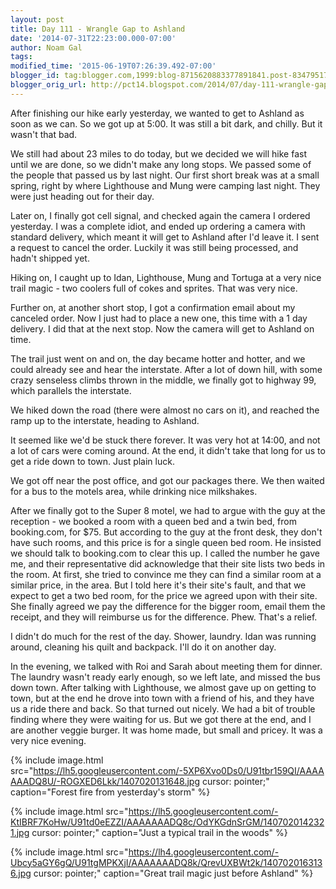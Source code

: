 ```yaml
---
layout: post
title: Day 111 - Wrangle Gap to Ashland
date: '2014-07-31T22:23:00.000-07:00'
author: Noam Gal
tags:
modified_time: '2015-06-19T07:26:39.492-07:00'
blogger_id: tag:blogger.com,1999:blog-8715620883377891841.post-8347951766306801404
blogger_orig_url: http://pct14.blogspot.com/2014/07/day-111-wrangle-gap-to-ashland.html
---
```


After finishing our hike early yesterday, we wanted to get to Ashland as soon as we can. So we got up at 5:00. It was still a bit dark, and chilly. But it wasn't that bad.

We still had about 23 miles to do today, but we decided we will hike fast until we are done, so we didn't make any long stops. We passed some of the people that passed us by last night. Our first short break was at a small spring, right by where Lighthouse and Mung were camping last night. They were just heading out for their day.

Later on, I finally got cell signal, and checked again the camera I ordered yesterday. I was a complete idiot, and ended up ordering a camera with standard delivery, which meant it will get to Ashland after I'd leave it. I sent a request to cancel the order. Luckily it was still being processed, and hadn't shipped yet.

Hiking on, I caught up to Idan, Lighthouse, Mung and Tortuga at a very nice trail magic - two coolers full of cokes and sprites. That was very nice.

Further on, at another short stop, I got a confirmation email about my canceled order. Now I just had to place a new one, this time with a 1 day delivery. I did that at the next stop. Now the camera will get to Ashland on time.

The trail just went on and on, the day became hotter and hotter, and we could already see and hear the interstate. After a lot of down hill, with some crazy senseless climbs thrown in the middle, we finally got to highway 99, which parallels the interstate.

We hiked down the road (there were almost no cars on it), and reached the ramp up to the interstate, heading to Ashland.

It seemed like we'd be stuck there forever. It was very hot at 14:00, and not a lot of cars were coming around. At the end, it didn't take that long for us to get a ride down to town. Just plain luck.

We got off near the post office, and got our packages there. We then waited for a bus to the motels area, while drinking nice milkshakes.

After we finally got to the Super 8 motel, we had to argue with the guy at the reception - we booked a room with a queen bed and a twin bed, from booking.com, for $75. But according to the guy at the front desk, they don't have such rooms, and this price is for a single queen bed room. He insisted we should talk to booking.com to clear this up. I called the number he gave me, and their representative did acknowledge that their site lists two beds in the room. At first, she tried to convince me they can find a similar room at a similar price, in the area. But I told here it's their site's fault, and that we expect to get a two bed room, for the price we agreed upon with their site. She finally agreed we pay the difference for the bigger room, email them the receipt, and they will reimburse us for the difference. Phew. That's a relief.

I didn't do much for the rest of the day. Shower, laundry. Idan was running around, cleaning his quilt and backpack. I'll do it on another day.

In the evening, we talked with Roi and Sarah about meeting them for dinner. The laundry wasn't ready early enough, so we left late, and missed the bus down town. After talking with Lighthouse, we almost gave up on getting to town, but at the end he drove into town with a friend of his, and they have us a ride there and back. So that turned out nicely. We had a bit of trouble finding where they were waiting for us. But we got there at the end, and I are another veggie burger. It was home made, but small and pricey. It was a very nice evening.

{% include image.html src="https://lh5.googleusercontent.com/-5XP6Xvo0Ds0/U91tbr159QI/AAAAAAADQ8U/-ROGXED6Lkk/1407020131648.jpg cursor: pointer;" caption="Forest fire from yesterday's storm" %}

{% include image.html src="https://lh5.googleusercontent.com/-KtIBRF7KoHw/U91td0eEZZI/AAAAAAADQ8c/OdYKGdnSrGM/1407020142321.jpg cursor: pointer;" caption="Just a typical trail in the woods" %}

{% include image.html src="https://lh4.googleusercontent.com/-Ubcy5aGY6gQ/U91tgMPKXjI/AAAAAAADQ8k/QrevUXBWt2k/1407020163136.jpg cursor: pointer;" caption="Great trail magic just before Ashland" %}

